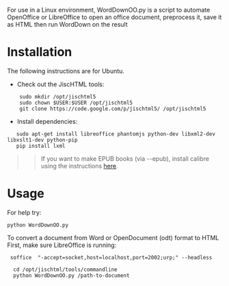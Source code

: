 For use in a Linux environment, WordDownOO.py is a script to automate OpenOffice or LibreOffice to open an office document, preprocess it, save it as HTML then run WordDown on the result


# Installation #

The following instructions are for Ubuntu.

  * Check out the JiscHTML tools:
```
    sudo mkdir /opt/jischtml5
    sudo chown $USER:$USER /opt/jischtml5
    git clone https://code.google.com/p/jischtml5/ /opt/jischtml5
```
  * Install dependencies:
```
   sudo apt-get install libreoffice phantomjs python-dev libxml2-dev libxslt1-dev python-pip
   pip install lxml
```
> > If you want to make EPUB books (via --epub), install calibre using the instructions [here](http://calibre-ebook.com/download_linux).
# Usage #
For help try:
```
python WordDownOO.py
```
To convert a document from Word or OpenDocument (odt) format to HTML
First, make sure LibreOffice is running:
```
 soffice  "-accept=socket,host=localhost,port=2002;urp;" --headless
```


```
  cd /opt/jischtml/tools/commandline
  python WordDownOO.py /path-to-document
```